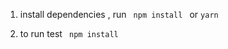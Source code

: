 1.  install dependencies , run ```  npm install  ``` or ``` yarn ```

2. to run test ```  npm install  ```
